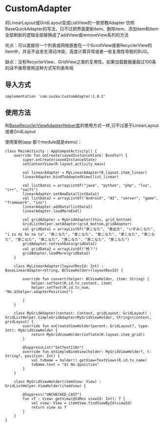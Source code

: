 # CustomAdapter
将LinearLayout或GridLayout变成ListView的一款邪教Adapter
仿照BaseQuickAdapter的写法，只不过把界面更新item、删除item、添加item和item全部刷新的逻辑全部替换成了addView或removeView系列的方法

优点：可以直接将一个列表或网格嵌套在一个ScrollView或者RecyclerView的Item中，并且不会发生滑动冲突、高度计算异常或者一些复用性导致的BUG。

缺点：没有RecyclerView、GridView之类的复用性。如果加载数据量超过100条的话不推荐使用这种方式写列表布局

## 导入方式
`implementation 'com.suika:CustomAdapter:1.0.2'`

## 使用方法
和[BaseRecyclerViewAdapterHelper库](https://github.com/CymChad/BaseRecyclerViewAdapterHelper)的使用方式一样,只不过基于LinearLayout或者GridLayout

使用案例(app 那个module就是demo)：

```
class MainActivity : AppCompatActivity() {
    override fun onCreate(savedInstanceState: Bundle?) {
        super.onCreate(savedInstanceState)
        setContentView(R.layout.activity_main)

        val linearAdapter = MyLinearAdapter(R.layout.item_linear)
        linearAdapter.bindToAdaptedView(list_linear)

        val listData1 = arrayListOf("java", "python", "php", "lua", "c++", "swift")
        linearAdapter.setNewData(listData1)
        val listData2 = arrayListOf("Android", "AI", "server", "game", "framework", "ios")
        linearAdapter.addData(listData2)
        linearAdapter.loadMoreEnd()

        val gridAdapter = MyGridAdapter(this, grid_bottom)
        GridListHelper.setAdapter(grid_bottom,gridAdapter)
        val gridData1 = arrayListOf("泉こなた", "泉此方", "いずみこなた", "i zu mi ko na ta", "泉こなた", "泉こなた", "泉こなた", "泉こなた", "泉こなた", "泉こなた", "泉こなた", "泉こなた", "泉こなた", "泉こなた")
        gridAdapter.refreshData(gridData1)
        val gridData2 = arrayListOf("柊？")
        gridAdapter.loadMore(gridData2)
    }

    class MyLinearAdapter(layoutResId: Int) : BaseLinearAdapter<String, BCViewHolder>(layoutResId) {

        override fun convert(helper: BCViewHolder, item: String) {
            helper.setText(R.id.tv_content, item)
            helper.setText(R.id.tv_num, "No.${helper.adapterPosition}")

        }
    }

    class MyGridAdapter(context: Context, gridLayout: GridLayout) : GridListHelper.SimpleGridAdapter<MyGridViewHolder, String>(context, gridLayout) {
        override fun onCreateViewHolder(parent: GridLayout?, type: Int): MyGridViewHolder {
            return MyGridViewHolder(inflate(R.layout.item_grid))
        }

        @SuppressLint("SetTextI18n")
        override fun onSimpleBindView(holder: MyGridViewHolder?, t: String?, position: Int) {
            val tvName = holder!!.getView<TextView>(R.id.tv_name)
            tvName.text = "$t No.$position"
        }
    }

    class MyGridViewHolder(itemView: View) : GridListHelper.ViewHolder(itemView) {

        @Suppress("UNCHECKED_CAST")
        fun <T : View> getView(@IdRes viewId: Int): T {
            val view: View = itemView.findViewById(viewId)
            return view as T
        }
    }
}
```
